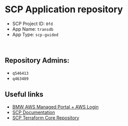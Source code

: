 # SCP Application repository

- SCP Project ID: `0fd`
- App Name: `transdb`
- App Type: `scp-guided`

<br />

## Repository Admins:
  - `q546413`
  - `q463489`


## Useful links
- [BMW AWS Managed Portal + AWS Login](https://manage.aws.bmw.cloud/aws/index.html#dashboard)
- [SCP Documentation](https://atc-github.azure.cloud.bmw/scp/scp-documentation/)
- [SCP Terraform Core Repository](https://atc-github.azure.cloud.bmw/scp/scp-tf-core-aws)

